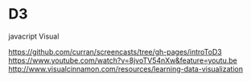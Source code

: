 # D3
javacript Visual 

https://github.com/curran/screencasts/tree/gh-pages/introToD3
https://www.youtube.com/watch?v=8jvoTV54nXw&feature=youtu.be
http://www.visualcinnamon.com/resources/learning-data-visualization
